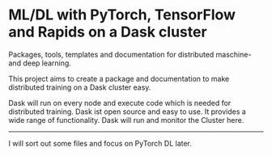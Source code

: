 # ML/DL with PyTorch, TensorFlow and Rapids on a Dask cluster

Packages, tools, templates and documentation for distributed maschine- and deep learning.


This project aims to create a package and documentation to make distributed training on a Dask cluster easy.


Dask will run on every node and execute code which is needed for distributed training. Dask ist open source and easy to use.
It provides a wide range of functionality. Dask will run and monitor the Cluster here. 

-----
I will sort out some files and focus on PyTorch DL later. 

